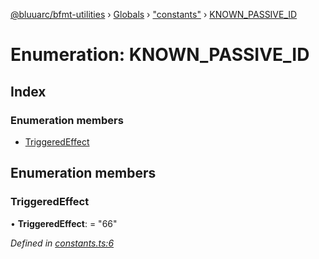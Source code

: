 [@bluuarc/bfmt-utilities](../README.md) › [Globals](../globals.md) › ["constants"](../modules/_constants_.md) › [KNOWN_PASSIVE_ID](_constants_.known_passive_id.md)

# Enumeration: KNOWN_PASSIVE_ID

## Index

### Enumeration members

* [TriggeredEffect](_constants_.known_passive_id.md#triggeredeffect)

## Enumeration members

###  TriggeredEffect

• **TriggeredEffect**: = "66"

*Defined in [constants.ts:6](https://github.com/BluuArc/bfmt-utilities/blob/8f0140f/src/constants.ts#L6)*
